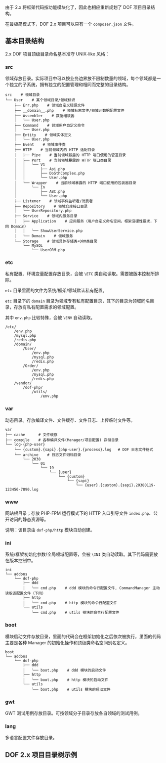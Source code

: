 <!-- toc -->

由于 2.x 将框架代码按功能模块化了，因此也相应重新规划了 DOF 项目目录结构。

在最极简模式下，DOF 2.x 项目可以只有一个 `composer.json` 文件。

## 基本目录结构

2.x DOF 项目顶级目录命名基本准守 UNIX-like 风格：

### src

领域存放目录。实际项目中可以按业务边界放不限制数量的领域，每个领域都是一个独立的子系统，拥有独立的配置管理和相同而完整的目录结构。

```
src    # 领域目录
└── User    # 某个领域目录/领域标识
    ├── Err.php    # 领域自定义错误文件
    ├── __domain__.php    # 领域标志文件/领域元数据配置文件
    ├── Assembler    # 数据组装器
    │   └── User.php
    ├── Command    # 领域用户自定义命令
    │   └── User.php
    ├── Entity    # 领域实体定义
    │   └── User.php
    ├── Event    # 领域事件类
    ├── HTTP    # 当前领域内的 HTTP 适配目录
    │   ├── Pipe    # 当前领域暴露的 HTTP 端口使用的管道目录
    │   ├── Port    # 当前领域暴露的 HTTP 端口类目录
    │   │   └── V1
    │   │       ├── Api.php
    │   │       ├── DoSthComplex.php
    │   │       └── User.php
    │   └── Wrapper    # 当前领域暴露的 HTTP 端口使用的包装器目录
    │       └── In
    │           ├── ABC.php
    │           └── User.php
    ├── Listener    # 领域事件监听者/消费者
    ├── Repository    # 领域仓库接口目录
    │   └── UserRepository.php
    ├── Service    # 领域内服务目录
    │   ├── Application    # 应用服务（用户自定义命名空间，框架没硬性要求，下同 Domain）
    │   │   └── ShowUserService.php
    │   └── Domain    # 领域服务
    └── Storage    # 领域具体存储类+ORM类目录
        └── MySQL
            └── UserORM.php
```

### etc

私有配置、环境变量配置存放目录，会被 `\ETC` 类自动读取。需要被版本控制所排除。

`etc` 目录里面的文件为系统/框架/领域默认私有配置。

`etc` 目录下的 `domain` 目录为领域专有私有配置目录，其下的目录为领域同名目录，存放有私有配置需求的领域配置。

其中 `env.php` 比较特殊，会被 `\ENV` 自动读取。

```
/etc/
	/env.php
	/mysql.php
	/redis.php
	/domain/
		/User/
			/env.php
			/mysql.php
			/redis.php
		/Order/
			/env.php
			/mysql.php
			/redis.php
	/vendor/
		/dof-php/
			/utils/
				/env.php
```

### var

动态目录。存放编译文件、文件缓存、文件日志、上传临时文件等。

```
var
├── cache      # 文件缓存 
├── compile    # 各种编译文件(Manager/项目配置) 存储目录
└── log-{php-user}
    └── {custom}.{sapi}.{php-user}.{process}.log   # DOF 日志文件格式
    └── archive    # 日志文件归档目录
        └── 2038
            └── 01
                └── 19 
                    └── {user} 
                        └── {custom} 
                            └── {sapi} 
                                └── {user}.{custom}.{sapi}.20380119-123456-7890.log
```

### www

网站根目录；存放 PHP-FPM 运行模式下的 HTTP 入口引导文件 `index.php`、公开访问的静态资源等。

说明：该目录由 `dof-php/http` 模块自动创建。

### ini

系统/框架初始化参数/全局领域配置等，会被 `\INI` 类自动读取。其下代码需要放在版本控制中。

```
ini
└── addons
    └── dof-php
        ├── ddd
        │   └── cmd.php    # ddd 模块的命令行配置文件, CommandManager 主动读取该配置文件（下同）
        ├── http
        │   └── cmd.php    # http 模块的命令行配置文件
        └── utils
            └── cmd.php    # utils 模块的命令行配置文件
```

### boot

模块启动文件存放目录，里面的代码会在框架初始化之后依次被执行，里面的代码主要是各种 Manager 的初始化操作和顶级类命名空间别名定义。

```
boot
└── addons
    └── dof-php
        ├── ddd
        │   └── boot.php    # ddd 模块的启动文件
        ├── http
        │   └── boot.php    # http 模块的启动文件
        └── utils
            └── boot.php    # utils 模块的启动文件
```

### gwt

GWT 测试用例存放目录。可按领域分子目录存放各自领域的测试用例。

### lang

多语言配置文件存放目录。

## DOF 2.x 项目目录树示例

``` tree
```
